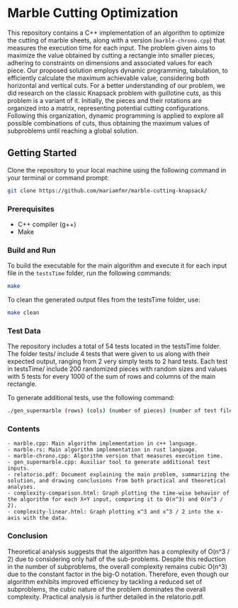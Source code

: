 # Marble Cutting Optimization

This repository contains a C++ implementation of an algorithm to optimize the cutting of marble sheets, along with a version (`marble-chrono.cpp`) that measures the execution time for each input.
The problem given aims to maximize the value obtained by cutting a rectangle into smaller pieces, adhering to constraints on dimensions and associated values for each piece. Our proposed solution employs dynamic programming, tabulation, to efficiently calculate the maximum achievable value, considering both horizontal and vertical cuts.
For a better understanding of our problem, we did research on the classic Knapsack problem with guillotine cuts, as this problem is a variant of it. 
Initially, the pieces and their rotations are organized into a matrix, representing potential cutting configurations. Following this organization, dynamic programming is applied to explore all possible combinations of cuts, thus obtaining the maximum values of subproblems until reaching a global solution.

## Getting Started

Clone the repository to your local machine using the following command in your terminal or command prompt:

```bash
git clone https://github.com/mariamfmr/marble-cutting-knapsack/
```

### Prerequisites

- C++ compiler (g++)
- Make

### Build and Run

To build the executable for the main algorithm and execute it for each input file in the `testsTime` folder, run the following commands:

```bash
make
```

To clean the generated output files from the testsTime folder, use:

```bash
make clean
```
### Test Data

The repository includes a total of 54 tests located in the testsTime folder. The folder tests/ include 4 tests that were given to us along with their expected output, ranging from 2 very simply tests to 2 hard tests.
Each test  in testsTime/ include 200 randomized pieces with random sizes and values with 5 tests for every 1000 of the sum of rows and columns of the main rectangle.

To generate additional tests, use the following command:

```bash
./gen_supermarble (rows) (cols) (number of pieces) (number of test files)
```

### Contents

    - marble.cpp: Main algorithm implementation in c++ language.
    - marble.rs: Main algorithm implementation in rust language.
    - marble-chrono.cpp: Algorithm version that measures execution time.
    - gen_supermarble.cpp: Auxiliar tool to generate additional test inputs.
    - relatorio.pdf: Document explaining the main problem, summarizing the solution, and drawing conclusions from both practical and theoretical analyses.
    - complexity-comparison.html: Graph plotting the time-wise behavior of the algorithm for each X+Y input, comparing it to O(n^3) and O(n^3 / 2).
    - complexity-linear.html: Graph plotting x^3 and x^3 / 2 into the x-axis with the data.

### Conclusion

Theoretical analysis suggests that the algorithm has a complexity of O(n^3 / 2) due to considering only half of the sub-problems. 
Despite this reduction in the number of subproblems, the overall complexity remains cubic O(n^3) due to the constant factor in the big-O notation. Therefore, even though our algorithm exhibits improved efficiency by tackling a reduced set of subproblems, the cubic nature of the problem dominates the overall complexity.
Practical analysis is further detailed in the relatorio.pdf.

